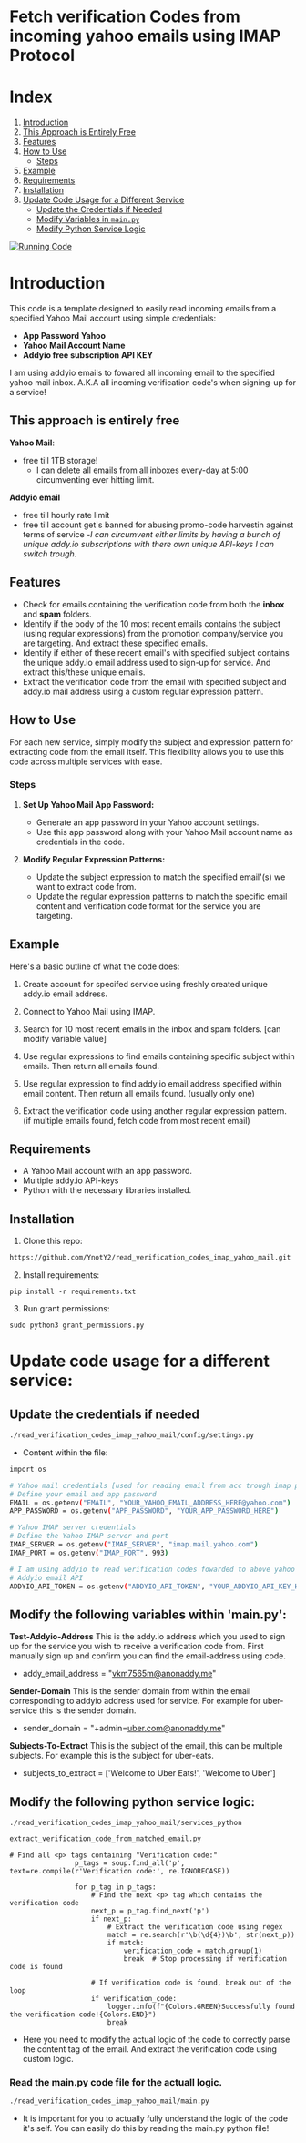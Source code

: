 # Fetch verification Codes from incoming yahoo emails using IMAP Protocol
# Index

1. [Introduction](#introduction)
2. [This Approach is Entirely Free](#this-approach-is-entirely-free)
3. [Features](#features)
4. [How to Use](#how-to-use)
   - [Steps](#steps)
5. [Example](#example)
6. [Requirements](#requirements)
7. [Installation](#installation)
8. [Update Code Usage for a Different Service](#update-code-usage-for-a-different-service)
   - [Update the Credentials if Needed](#update-the-credentials-if-needed)
   - [Modify Variables in `main.py`](#modify-the-following-variables-within-mainpy)
   - [Modify Python Service Logic](#modify-the-following-python-service-logic)

[![Running Code](https://img.youtube.com/vi/lMpgif0PDiA/hqdefault.jpg)](https://youtu.be/lMpgif0PDiA)


# Introduction
This code is a template designed to easily read incoming emails from a specified Yahoo Mail account using simple credentials:

- **App Password Yahoo**
- **Yahoo Mail Account Name**
- **Addyio free subscription API KEY**

I am using addyio emails to fowared all incoming email to the specified yahoo mail inbox. A.K.A all incoming verification code's when signing-up for a service! 

## This approach is entirely free 
**Yahoo Mail**: 
- free till 1TB storage!
	+ I can delete all emails from all inboxes every-day at 5:00 circumventing ever hitting limit.

**Addyio email**
- free till hourly rate limit 
- free till account get's banned for abusing promo-code harvestin against terms of service 
	-*I can circumvent either limits by having a bunch of unique addy.io subscriptions with there own unique API-keys I can switch trough.*


## Features
- Check for emails containing the verification code from both the **inbox** and **spam** folders.
- Identify if the body of the 10 most recent emails contains the subject (using regular expressions) from the promotion company/service you are targeting. And extract these specified emails.
- Identify if either of these recent email's with specified subject contains the unique addy.io email address used to sign-up for service. And extract this/these unique emails. 
- Extract the verification code from the email with specified subject and addy.io mail address using a custom regular expression pattern.

## How to Use
For each new service, simply modify the subject and expression pattern for extracting code from the email itself. This flexibility allows you to use this code across multiple services with ease.

### Steps
1. **Set Up Yahoo Mail App Password:**
   - Generate an app password in your Yahoo account settings.
   - Use this app password along with your Yahoo Mail account name as credentials in the code.

2. **Modify Regular Expression Patterns:**
   - Update the subject expression to match the specified email'(s) we want to extract code from.
   - Update the regular expression patterns to match the specific email content and verification code format for the service you are targeting.

## Example

Here's a basic outline of what the code does:

1. Create account for specifed service using freshly created unique addy.io email address.

2. Connect to Yahoo Mail using IMAP.
3. Search for 10 most recent emails in the inbox and spam folders. [can modify variable value]
4. Use regular expressions to find emails containing specific subject within emails. Then return all emails found.
5. Use regular expression to find addy.io email address specified within email content. Then return all emails found. (usually only one)
6. Extract the verification code using another regular expression pattern. (if multiple emails found, fetch code from most recent email)

## Requirements
- A Yahoo Mail account with an app password.
- Multiple addy.io API-keys
- Python with the necessary libraries installed.

## Installation
1. Clone this repo:
```sh
https://github.com/YnotY2/read_verification_codes_imap_yahoo_mail.git
```

2. Install requirements:
```
pip install -r requirements.txt
```

3. Run grant permissions:
```
sudo python3 grant_permissions.py
```

# Update code usage for a different service:

## Update the credentials if needed 

```sh
./read_verification_codes_imap_yahoo_mail/config/settings.py
```

- Content within the file: 
```sh
import os

# Yahoo mail credentials [used for reading email from acc trough imap protocol]
# Define your email and app password
EMAIL = os.getenv("EMAIL", "YOUR_YAHOO_EMAIL_ADDRESS_HERE@yahoo.com")
APP_PASSWORD = os.getenv("APP_PASSWORD", "YOUR_APP_PASSWORD_HERE")

# Yahoo IMAP server credentials
# Define the Yahoo IMAP server and port
IMAP_SERVER = os.getenv("IMAP_SERVER", "imap.mail.yahoo.com")
IMAP_PORT = os.getenv("IMAP_PORT", 993)

# I am using addyio to read verification codes fowarded to above yahoo account :D
# Addyio email API
ADDYIO_API_TOKEN = os.getenv("ADDYIO_API_TOKEN", "YOUR_ADDYIO_API_KEY_HERE")
```
## Modify the following variables within 'main.py':

**Test-Addyio-Address**
This is the addy.io address which you used to sign up for the service you wish to receive 
a verification code from. First manually sign up and confirm you can find the email-address using code.
- addy_email_address = "vkm7565m@anonaddy.me"

**Sender-Domain**
This is the sender domain from within the email corresponding to addyio address used for service. 
For example for uber-service this is the sender domain.
- sender_domain = "+admin=uber.com@anonaddy.me"

**Subjects-To-Extract**
This is the subject of the email, this can be multiple subjects. 
For example this is the subject for uber-eats.
- subjects_to_extract = ['Welcome to Uber Eats!', 'Welcome to Uber']

## Modify the following python service logic:
```ssh
./read_verification_codes_imap_yahoo_mail/services_python
```

```sh
extract_verification_code_from_matched_email.py
```

```
# Find all <p> tags containing "Verification code:"
                p_tags = soup.find_all('p', text=re.compile(r'Verification code:', re.IGNORECASE))

                for p_tag in p_tags:
                    # Find the next <p> tag which contains the verification code
                    next_p = p_tag.find_next('p')
                    if next_p:
                        # Extract the verification code using regex
                        match = re.search(r'\b(\d{4})\b', str(next_p))
                        if match:
                            verification_code = match.group(1)
                            break  # Stop processing if verification code is found

                    # If verification code is found, break out of the loop
                    if verification_code:
                        logger.info(f"{Colors.GREEN}Successfully found the verification code!{Colors.END}")
                        break
```
- Here you need to modify the actual logic of the code to correctly parse the content tag of the email. And extract the verification code using custom logic. 

### Read the main.py code file for the actuall logic. 

```sh
./read_verification_codes_imap_yahoo_mail/main.py
```
- It is important for you to actually fully understand the logic of the code it's self. You can easily do this by reading the main.py python file!

